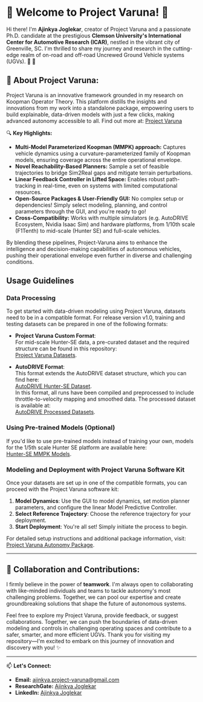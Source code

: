 # 🌟 Welcome to Project Varuna! 🌟

Hi there! 
I'm **Ajinkya Joglekar**, creator of Project Varuna and a passionate Ph.D. candidate at the prestigious **Clemson University's International Center for Automotive Research (ICAR)**, nestled in the vibrant city of Greenville, SC. I'm thrilled to share my journey and research in the cutting-edge realm of on-road and off-road Uncrewed Ground Vehicle systems (UGVs). 🚗 :robot:

## 🚀 About Project Varuna:
Project Varuna is an innovative framework grounded in my research on Koopman Operator Theory. This platform distills the insights and innovations from my work into a standalone package, empowering users to build explainable, data-driven models with just a few clicks, making advanced autonomy accessible to all. 
Find out more at:
[Project Varuna](https://www.project-varuna.com/)

🔍 **Key Highlights:**

- **Multi-Model Parameterized Koopman (MMPK) approach:** Captures vehicle dynamics using a curvature-parameterized family of Koopman models, ensuring coverage across the entire operational envelope. 
- **Novel Reachability-Based Planners:** Sample a set of feasible trajectories to bridge Sim2Real gaps and mitigate terrain perturbations. 
- **Linear Feedback Controller in Lifted Space:** Enables robust path-tracking in real-time, even on systems with limited computational resources. 
- **Open-Source Packages & User-Friendly GUI:** No complex setup or dependencies! Simply select modeling, planning, and control parameters through the GUI, and you're ready to go! 
- **Cross-Compatibility:** Works with multiple simulators (e.g. AutoDRIVE Ecosystem, Nvidia Isaac Sim) and hardware platforms, from 1/10th scale (F1Tenth) to mid-scale (Hunter SE) and full-scale vehicles.
  
By blending these pipelines, Project-Varuna aims to enhance the intelligence and decision-making capabilities of autonomous vehicles, pushing their operational envelope even further in diverse and challenging conditions.


## Usage Guidelines

### Data Processing

To get started with data-driven modeling using Project Varuna, datasets need to be in a compatible format. For release version v1.0, training and testing datasets can be prepared in one of the following formats:

- **Project Varuna Custom Format**:  
  For mid-scale Hunter-SE data, a pre-curated dataset and the required structure can be found in this repository:  
  [Project Varuna Datasets](https://github.com/project-varuna/Project-Varuna-Datasets).

- **AutoDRIVE Format**:  
  This format extends the AutoDRIVE dataset structure, which you can find here:  
  [AutoDRIVE Hunter-SE Dataset](https://github.com/Tinker-Twins/AutoDRIVE-Hunter-SE-Dataset).  
  In this format, all runs have been compiled and preprocessed to include throttle-to-velocity mapping and smoothed data. The processed dataset is available at:  
  [AutoDRIVE Processed Datasets](https://github.com/project-varuna/AutoDRIVE-Processed-Datasets).

### Using Pre-trained Models (Optional)

If you'd like to use pre-trained models instead of training your own, models for the 1/5th scale Hunter SE platform are available here:  
[Hunter-SE MMPK Models](https://github.com/project-varuna/Hunter-SE-MMPK-Models.git).

### Modeling and Deployment with Project Varuna Software Kit

Once your datasets are set up in one of the compatible formats, you can proceed with the Project Varuna software kit:

1. **Model Dynamics**: Use the GUI to model dynamics, set motion planner parameters, and configure the linear Model Predictive Controller.
2. **Select Reference Trajectory**: Choose the reference trajectory for your deployment.
3. **Start Deployment**: You're all set! Simply initiate the process to begin.

For detailed setup instructions and additional package information, visit:  
[Project Varuna Autonomy Package](https://github.com/project-varuna/Project-Varuna-Autonomy-Package).


---
## 🤝 Collaboration and Contributions:
I firmly believe in the power of **teamwork**. I'm always open to collaborating with like-minded individuals and teams to tackle autonomy's most challenging problems. Together, we can pool our expertise and create groundbreaking solutions that shape the future of autonomous systems.


Feel free to explore my Project Varuna, provide feedback, or suggest collaborations. Together, we can push the boundaries of data-driven modeling and controls in challenging operating spaces and contribute to a safer, smarter, and more efficient UGVs.
Thank you for visiting my repository—I'm excited to embark on this journey of innovation and discovery with you! ✨

---

📫 **Let's Connect:**

- **Email:** [ajinkya.project-varuna@gmail.com](mailto:ajinkya.project-varuna@gmail.com)
- **ResearchGate:** [Ajinkya Joglekar](https://www.researchgate.net/profile/Ajinkya-Joglekar)
- **LinkedIn:** [Ajinkya Joglekar](https://www.linkedin.com/in/ajinkyajoglekar/)
